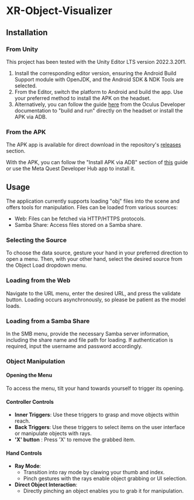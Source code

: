# XR-Object-Visualizer

## Installation

### From Unity

This project has been tested with the Unity Editor LTS version 2022.3.20f1.

1. Install the corresponding editor version, ensuring the Android Build Support module with OpenJDK, and the Android SDK & NDK Tools are selected.
2. From the Editor, switch the platform to Android and build the app. Use your preferred method to install the APK on the headset.
3. Alternatively, you can follow the guide [here](https://developer.oculus.com/documentation/unity/unity-env-device-setup/#headset-setup) from the Oculus Developer documentation to "build and run" directly on the headset or install the APK via ADB.

### From the APK

The APK app is available for direct download in the repository's [releases](https://github.com/yanis-dubois/PFE_UnityPrototype/releases) section.

With the APK, you can follow the "Install APK via ADB" section of [this](https://developer.oculus.com/documentation/unity/unity-env-device-setup/#headset-setup) guide or use the Meta Quest Developer Hub app to install it.

## Usage

The application currently supports loading "obj" files into the scene and offers tools for manipulation. Files can be loaded from various sources:

- Web: Files can be fetched via HTTP/HTTPS protocols.
- Samba Share: Access files stored on a Samba share.

### Selecting the Source

To choose the data source, gesture your hand in your preferred direction to open a menu. Then, with your other hand, select the desired source from the Object Load dropdown menu.

### Loading from the Web

Navigate to the URL menu, enter the desired URL, and press the validate button. Loading occurs asynchronously, so please be patient as the model loads.

### Loading from a Samba Share

In the SMB menu, provide the necessary Samba server information, including the share name and file path for loading. If authentication is required, input the username and password accordingly.

### Object Manipulation

#### Opening the Menu

To access the menu, tilt your hand towards yourself to trigger its opening.

#### Controller Controls

- **Inner Triggers**: Use these triggers to grasp and move objects within reach.
- **Back Triggers**: Use these triggers to select items on the user interface or manipulate objects with rays.
- **'X' button** : Press 'X' to remove the grabbed item. 

#### Hand Controls

- **Ray Mode**:
  - Transition into ray mode by clawing your thumb and index.
  - Pinch gestures with the rays enable object grabbing or UI selection.
- **Direct Object Interaction**:
  - Directly pinching an object enables you to grab it for manipulation.
